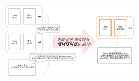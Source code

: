 <img src = "assets/built/postsImages/TheCornerstoneOfJava/2021-06-20-12cornerstoneJava10/img.png" width="80%" align="left"><br/>
